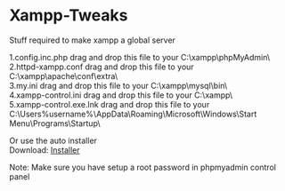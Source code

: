 # Xampp-Tweaks
Stuff required to make xampp a global server<br>

1.config.inc.php drag and drop this file to your C:\xampp\phpMyAdmin\ <br>
2.httpd-xampp.conf drag and drop this file to your C:\xampp\apache\conf\extra\ <br>
3.my.ini drag and drop this file to your C:\xampp\mysql\bin\ <br>
4.xampp-control.ini drag and drop this file to your C:\xampp\ <br>
5.xampp-control.exe.lnk drag and drop this file to your C:\Users\%username%\AppData\Roaming\Microsoft\Windows\Start Menu\Programs\Startup\

Or use the auto installer <br>
Download: <a href="https://github.com/MEGAMINDMK/Xampp-Tweaks/releases/download/v1.1/xampp-files-copy.zip">Installer</a> <br>

Note: Make sure you have setup a root password in phpmyadmin control panel

